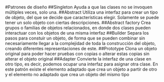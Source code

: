 #Patrones de diseño
##Singleton 
Ayuda a que las clases no se invoquen múltiples veces, solo una.
##Abstract 
Utiliza una interfaz para crear un tipo de objeto, del que se decide que características elegir. Solamente se puede tener un solo objeto con ciertas descripciones.
##Abstract factory 
Crea grupos o familias de objetos relacionados, en donde dos clases pueden interactuar con los objetos de una misma interfaz
##Builder 
Separa los pasos para constuir un objeto, de forma que se pueden combinar sin necesariamente llegar a la complejidad de toda la construcción del objeto, creando diferentes representaciones de este.
##Prototype 
Clona un objeto original para poder hacer pruebas con copias o alterar estas copias sin alterar el objeto original
##Adapter
Convierte la interfaz de una clase en otro tipo, es decir, podemos ocupar una interfaz para asignar otra clase. En este patrón existe el elemento adaptado que crea un objeto a partir de otro y el elemento no adaptado que crea un objeto del mismo tipo
